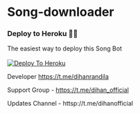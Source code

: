 # Song-downloader

### Deploy to Heroku 🏃‍♂

The easiest way to deploy this Song Bot  <br><br>
[![Deploy To Heroku](https://www.herokucdn.com/deploy/button.svg)](https://heroku.com/deploy?template=https://github.com/dihanofficial/Song-downloader)


Developer https://t.me/dihanrandila

Support Group - https://t.me/dihan_official

Updates Channel - httsp://t.me/dihanofficial
